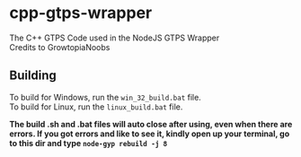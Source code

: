 # cpp-gtps-wrapper
The C++ GTPS Code used in the NodeJS GTPS Wrapper  
Credits to GrowtopiaNoobs

## Building
To build for Windows, run the `win_32_build.bat` file.  
To build for Linux, run the `linux_build.bat` file.  

**The build .sh and .bat files will auto close after using, even when there are errors. If you got errors and like to see it, kindly open up your terminal, go to this dir and type `node-gyp rebuild -j 8`**